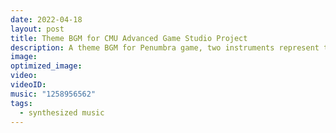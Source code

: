 ```yaml
---
date: 2022-04-18
layout: post
title: Theme BGM for CMU Advanced Game Studio Project
description: A theme BGM for Penumbra game, two instruments represent two characters, the interaction of which infer to story plot.
image:
optimized_image: 
video:
videoID:
music: "1258956562"
tags:
  - synthesized music
---
```

